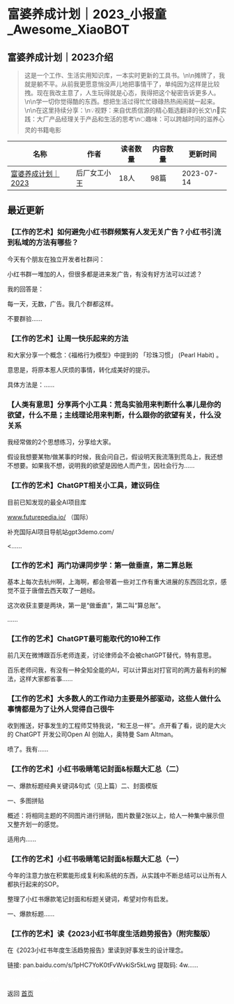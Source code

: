 # 富婆养成计划｜2023_小报童_Awesome_XiaoBOT

## 富婆养成计划｜2023介绍
> 这是一个工作、生活实用知识库，一本实时更新的工具书。\n\n摊牌了，我就是躺不平。从前我更愿意悄没声儿地把事情干了，单纯因为这样是比较拽。现在我改主意了，人生玩得就是心态，我得把这个秘密告诉更多人。\n\n学一切你觉得酷的东西。想把生活过得忙忙碌碌热热闹闹就一起来。\n\n在这里持续分享：\n💡视野：来自优质信源的精心甄选翻译的长文\n📖实践：大厂产品经理关于产品和生活的思考\n🌕趣味：可以跨越时间的滋养心灵的书籍电影  
  


|名称|作者|读者数量|内容数量|更新时间|
|---|---|---|---|---|
|[富婆养成计划｜2023](https://xiaobot.net/p/wanglaoshi?refer=9c3f1c95-a052-465a-9902-f6d75080262a)|后厂女工小王|18人|98篇|2023-07-14|

## 最近更新
### 【工作的艺术】如何避免小红书群频繁有人发无关广告？小红书引流到私域的方法有哪些？

今天有个朋友在独立开发者社群问：

小红书群一堆加的人，但很多都是进来发广告，有没有好方法可以过滤？

我的回答是：

每一天，无数，广告。我几个群都这样。

不要群验......

### 【工作的艺术】让周一快乐起来的方法

和大家分享一个概念：《福格行为模型》中提到的 「珍珠习惯」 (Pearl Habit) 。

意思是，将原本惹人厌烦的事情，转化成美好的提示。

具体方法是：......

### 【人类有意思】分享两个小工具：荒岛实验用来判断什么事儿是你的欲望，什么不是；主线理论用来判断，什么跟你的欲望有关，什么没关系

我经常做的2个思想练习，分享给大家。

假设我想要某物/做某事的时候，我会问自己，假设明天我流落到荒岛上，我还想不想要。如果我不想，说明我的欲望是因他人而产生，因社会行为......

### 【工作的艺术】ChatGPT相关小工具，建议码住

目前已知发现的最全AI项目库

www.futurepedia.io/ （国际）

补充国际AI项目导航站gpt3demo.com/

<......

### 【工作的艺术】两门功课同步学：第一做垂直，第二算总账

基本上每次去杭州啊，上海啊，都会带着一些对工作有重大进展的东西回北京，感觉不亚于唐僧去西天取了一趟经。

这次收获主要是两块，第一是“做垂直”，第二叫“算总账”。

......

### 【工作的艺术】ChatGPT最可能取代的10种工作

前几天在微博跟百乐老师连麦，讨论律师会不会被chatGPT替代，特有意思。

百乐老师问我，有没有一种全知全能的AI，可以计算出对打官司的两方最有利的解法，这样大家都省事......

### 【工作的艺术】大多数人的工作动力主要是外部驱动，这些人做什么事情都是为了让外人觉得自己很牛

收到推送，好事发生的工程师艾特我说，“和王总一样”。点开看了看，说的是大火的 ChatGPT 开发公司Open AI 创始人，奥特曼 Sam Altman。

喷了。我有......

### 【工作的艺术】小红书吸睛笔记封面&标题大汇总（二）

一、爆款标题经典关键词&句式（见上篇）二、封面模版

一、多图拼贴

概述：将相同主题的不同图片进行拼贴，图片数量2张以上，给人一种集中展示但又整齐划一的感觉。

适用内......

### 【工作的艺术】小红书吸睛笔记封面&标题大汇总（一）

今年的注意力放在积累能形成复利和系统的东西，从实践中不断总结可以让所有人都执行起来的SOP。

整理了小红书爆款笔记封面和标题关键词，希望对你有启发。

一、爆款标题......

### 【工作的艺术】读《2023小红书年度生活趋势报告》（附完整版）

在《2023小红书年度生活趋势报告》里读到好事发生的设计理念。

链接: pan.baidu.com/s/1pHC7YoK0tFvWvkiSr5kLwg 提取码: 4w......


<a href="https://github.com/Reno9527/awesome-xiaobot" style="color: white; text-decoration: none;">awesome-xiaobot</a>

返回 [首页](../README.md)
